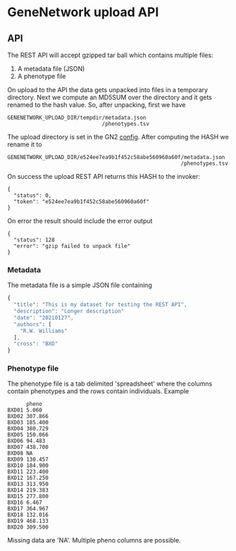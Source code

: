 # GeneNetwork upload API

## API

The REST API will accept gzipped tar ball which contains multiple
files:

1. A metadata file (JSON)
2. A phenotype file

On upload to the API the data gets unpacked into files in a temporary
directory. Next we compute an MD5SUM over the directory and it gets
renamed to the hash value. So, after unpacking, first we have

```
GENENETWORK_UPLOAD_DIR/tempdir/metadata.json
                              /phenotypes.tsv
```

The upload directory is set in the GN2
[config](https://github.com/genenetwork/genenetwork2/blob/testing/etc/default_settings.py). After
computing the HASH we rename it to

```
GENENETWORK_UPLOAD_DIR/e524ee7ea9b1f452c58abe560960a60f/metadata.json
                                                       /phenotypes.tsv
```

On success the upload REST API returns this HASH to the invoker:

```
{
  "status": 0,
  "token": "e524ee7ea9b1f452c58abe560960a60f"
}
```

On error the result should include the error output

```
{
  "status": 128
  "error": "gzip failed to unpack file"
}
```

### Metadata

The metadata file is a simple JSON file containing

```js
{
  "title": "This is my dataset for testing the REST API",
  "description": "Longer description"
  "date": "20210127",
  "authors": [
    "R.W. Williams"
  ],
  "cross": "BXD"
}
```

### Phenotype file

The phenotype file is a tab delimited 'spreadsheet' where the columns
contain phenotypes and the rows contain individuals. Example

```
      pheno
BXD01 5.060
BXD02 307.866
BXD03 185.400
BXD04 380.729
BXD05 150.066
BXD06 94.483
BXD07 438.700
BXD08 NA
BXD09 130.457
BXD10 184.900
BXD11 223.400
BXD12 167.250
BXD13 313.950
BXD14 219.383
BXD15 277.800
BXD16 6.467
BXD17 364.967
BXD18 132.016
BXD19 468.133
BXD20 309.500
```

Missing data are 'NA'. Multiple pheno columns are possible.
